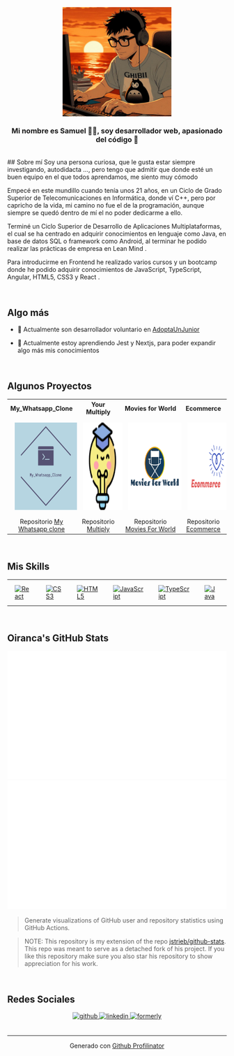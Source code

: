 
<div align="center">
<img src="img/avatar.jpeg" align="center" style="width: 250px; height: 250px" />
</div>  

### <div align="center">Mi nombre es Samuel 👨‍💻, soy desarrollador web, apasionado del código 🚀</div>  
<br/>
## Sobre mí  
Soy una persona curiosa, que le gusta estar siempre investigando, autodidacta ..., pero tengo que admitir que donde esté un buen equipo en el que todos aprendamos, me siento muy cómodo

Empecé en este mundillo cuando tenía unos 21 años, en un Ciclo de Grado Superior de Telecomunicaciones en Informática, donde ví C++, pero por capricho de la vida, mi camino no fue el de la programación, aunque siempre se quedó dentro de mí el no poder dedicarme a ello.

Terminé un Ciclo Superior de Desarrollo de Aplicaciones Multiplataformas, el cual se ha centrado en adquirir conocimientos en lenguaje como Java, en base de datos SQL o framework como Android, al terminar he podido realizar las prácticas de empresa en Lean Mind .

Para introducirme en Frontend he realizado varios cursos y un bootcamp donde he podido adquirir conocimientos de JavaScript, TypeScript, Angular, HTML5, CSS3 y React .  

<br/>

 ## Algo más  
- 🔭 Actualmente son desarrollador voluntario en [AdoptaUnJunior](https://adoptaunjunior.es/)  
  
- 🌱 Actualmente estoy aprendiendo Jest y Nextjs, para poder expandir algo más mis conocimientos  

<br/>  

 ## Algunos Proyectos 
 
<table>
	<tr>
	<th>My_Whatsapp_Clone</th>
	<th>Your Multiply</th>
    <th>Movies for World</th>
    <th>Ecommerce</th>
   	</tr>
 	<tr>
  	<td width="27%">
        <div align="center">  
        <img style="margin: 10px" src="img/logo_My_Whatsapp_Clone.png" alt="My Whatsapp clone Logo" height="200" />
        </div>
        </td>
   <td>
        <div align="center">  
        <img style="margin: 10px" src="img/logo_Multiply_white.png" alt="You Multiply Logo" height="200" />
        </div>
        </td>
   <td width="27%">
        <div align="center">  
        <img style="margin: 10px" src="img/logo_Moviesforworld_white.png" alt="Movies For World Logo" height="200" />
        </div>
        </td>
    <td>
        <div align="center">  
        <img style="margin: 10px" src="img/logo_ecommerce_white.png" alt="Ecommerce Logo" height="200" />
        </div>
	</td>
   	</tr>
		<tr>
  		<td>
        <div align="center">Repositorio <a href="https://github.com/Oiranca/whatsapp-clone" target="_blank">My Whatsapp clone</a></div>
      </td>
      <td>
        <div align="center">Repositorio <a href="https://github.com/Oiranca/multiply-game" target="_blank">Multiply</a></div>
      </td>
      <td>
        <div align="center">Repositorio <a href="https://github.com/Oiranca/movies_for_world" target="_blank">Movies For World</a></div>
      </td>
      <td>
        <div align="center">Repositorio <a href="https://github.com/Oiranca/ecommerce-backend" target="_blank">Ecommerce</a></div>
      </td>
    	</tr>
</table>

<br/>  


## Mis Skills   
<table>
  <tr>

<td> <a href="https://reactjs.org/" target="_blank"><img style="margin: 10px" src="https://profilinator.rishav.dev/skills-assets/react-original-wordmark.svg" alt="React" height="50" /></a>  </td>
<td> <a href="https://www.w3schools.com/css/" target="_blank"><img style="margin: 10px" src="https://profilinator.rishav.dev/skills-assets/css3-original-wordmark.svg" alt="CSS3" height="50" /></a> </td>  
<td> <a href="https://en.wikipedia.org/wiki/HTML5" target="_blank"><img style="margin: 10px" src="https://profilinator.rishav.dev/skills-assets/html5-original-wordmark.svg" alt="HTML5" height="50" /></a>  </td>
<td><a href="https://www.javascript.com/" target="_blank"><img style="margin: 10px" src="https://profilinator.rishav.dev/skills-assets/javascript-original.svg" alt="JavaScript" height="50" /></a>  </td>
<td> <a href="https://www.typescriptlang.org/" target="_blank"><img style="margin: 10px" src="https://profilinator.rishav.dev/skills-assets/typescript-original.svg" alt="TypeScript" height="50" /></a>  </td>
<td> <a href="https://www.java.com/" target="_blank"><img style="margin: 10px" src="https://profilinator.rishav.dev/skills-assets/java-original-wordmark.svg" alt="Java" height="50" /></a>  </td>
<td> <a href="https://nextjs.org/" target="_blank"><img style="margin: 10px" src="https://profilinator.rishav.dev/skills-assets/nextjs.png" alt="NextJS" height="50" /></a>  </td>
<td> <a href="https://www.tailwindcss.com/" target="_blank"><img style="margin: 10px" src="https://profilinator.rishav.dev/skills-assets/tailwindcss.svg" alt="Tailwind CSS" height="50" /></a>  </td>
<td> <a href="https://github.com/" target="_blank"><img style="margin: 10px" src="https://profilinator.rishav.dev/skills-assets/git-scm-icon.svg" alt="Git" height="50" /></a>  </td>
<td> <a href="https://www.mysql.com/" target="_blank"><img style="margin: 10px" src="https://profilinator.rishav.dev/skills-assets/mysql-original-wordmark.svg" alt="MySQL" height="50" /></a>  </td>
<td> <a href="https://nodejs.org/" target="_blank"><img style="margin: 10px" src="https://profilinator.rishav.dev/skills-assets/nodejs-original-wordmark.svg" alt="Node.js" height="50" /></a>  </td>
<td> <a href="https://www.postgresql.org/" target="_blank"><img style="margin: 10px" src="https://profilinator.rishav.dev/skills-assets/postgresql-original-wordmark.svg" alt="PostgreSQL" height="50" /></a>  </td>
</tr>
</table>  

<br/>  


## Oiranca's GitHub Stats  


![](https://raw.githubusercontent.com/Oiranca/github-stats/main/generated/overview.svg#gh-dark-mode-only)
![](https://raw.githubusercontent.com/Oiranca/github-stats/main/generated/languages.svg#gh-dark-mode-only)


> Generate visualizations of GitHub user and repository statistics using GitHub
Actions.

> NOTE: This repository is my extension of the repo [jstrieb/github-stats](https://github.com/jstrieb/github-stats). This repo was meant to serve as a detached fork of his project. If you like this repository make sure you also star his repository to show appreciation for his work. 

<br/> 

## Redes Sociales  

<div align="center">
<a href="https://github.com/Oiranca" target="_blank">
<img src=https://img.shields.io/badge/github-%2324292e.svg?&style=for-the-badge&logo=github&logoColor=white alt=github style="margin-bottom: 5px;" />
</a>
  <a href="https://linkedin.com/in/samuel-romero-arbelo" target="_blank">
<img src=https://img.shields.io/badge/linkedin-%231E77B5.svg?&style=for-the-badge&logo=linkedin&logoColor=white alt=linkedin style="margin-bottom: 5px;" />
</a>  
<a href="https://twitter.com/Oiranca" target="_blank">
<img src=https://img.shields.io/badge/Twitter-%2324292e.svg?&style=for-the-badge&logo=x&logoColor=white alt=formerly Twitter style="margin-bottom: 5px;" />
</a>
</div>  
  
<br/>  

----
  <div align="center">Generado con <a href="https://profilinator.rishav.dev/" target="_blank">Github Profilinator</a></div>

